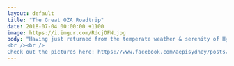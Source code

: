 ```yaml
---
layout: default
title: "The Great OZA Roadtrip"
date: 2018-07-04 00:00:00 +1100
image: https://i.imgur.com/RdcjOFN.jpg
body: "Having just returned from the temperate weather & serenity of Hyams Beach this Monday, our AEPi Sydney Chapter Roadtrip was a masterclass in 'Turning Winter into Summer'! Here's to many more trips just like it, and for those of you who couldn't be there this time, we hope you can join us for the next one!
<br /><br />
Check out the pictures here: https://www.facebook.com/aepisydney/posts/1788813754530414"
---
```

